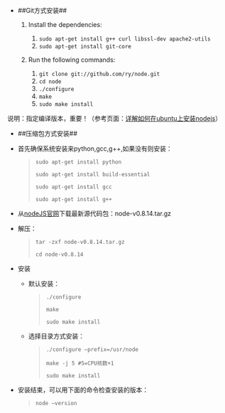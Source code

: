 * ##Git方式安装##

    1.  Install the dependencies:
        1. `sudo apt-get install g++ curl libssl-dev apache2-utils`
        2. `sudo apt-get install git-core`

    2. Run the following commands:
        1. `git clone git://github.com/ry/node.git`
        2. `cd node`
        3. `./configure`
        4. `make`
        5. `sudo make install`

说明：指定编译版本，重要！（参考页面：[详解如何在ubuntu上安装nodejs](https://cnodejs.org/topic/4f16442ccae1f4aa270010b5)）

* ##压缩包方式安装##

* 首先确保系统安装来python,gcc,g++,如果没有则安装：
    >`sudo apt-get install python`
    >
    >`sudo apt-get install build-essential`
    >
    >`sudo apt-get install gcc`
    >
    >`sudo apt-get install g++`

* 从[nodeJS官网](http://nodejs.org/)下载最新源代码包：node-v0.8.14.tar.gz
* 解压：
    >`tar -zxf node-v0.8.14.tar.gz`
    >
    >`cd node-v0.8.14`

*  安装
    * 默认安装：
        >`./configure`
        >
        >`make`
        >
        >`sudo make install`

    * 选择目录方式安装：
        >`./configure –prefix=/usr/node`
        >
        >`make -j 5 #5=CPU核数+1`
        >
        >`sudo make install`

* 安装结束，可以用下面的命令检查安装的版本：
    >`node –version`